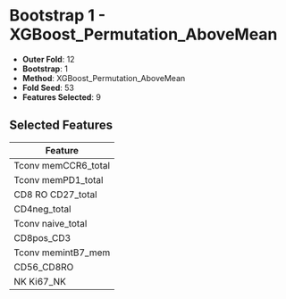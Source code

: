 # Bootstrap 1 - XGBoost_Permutation_AboveMean

- **Outer Fold**: 12
- **Bootstrap**: 1
- **Method**: XGBoost_Permutation_AboveMean
- **Fold Seed**: 53
- **Features Selected**: 9

## Selected Features

| Feature |
|---------|
| Tconv memCCR6_total |
| Tconv memPD1_total |
| CD8 RO CD27_total |
| CD4neg_total |
| Tconv naive_total |
| CD8pos_CD3 |
| Tconv memintB7_mem |
| CD56_CD8RO |
| NK Ki67_NK |
